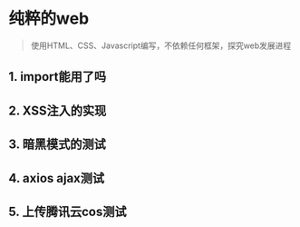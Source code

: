 # 纯粹的web

> 使用HTML、CSS、Javascript编写，不依赖任何框架，探究web发展进程

## 1. import能用了吗


## 2. XSS注入的实现


## 3. 暗黑模式的测试


## 4. axios ajax测试

## 5. 上传腾讯云cos测试
